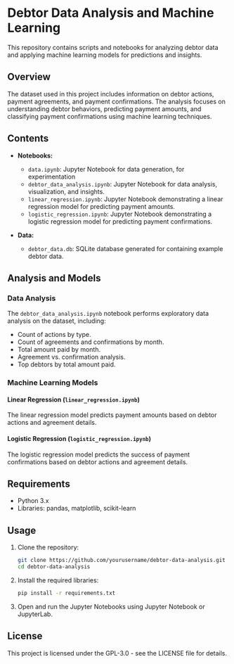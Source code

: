 
# Debtor Data Analysis and Machine Learning

This repository contains scripts and notebooks for analyzing debtor data and applying machine learning models for predictions and insights.

## Overview

The dataset used in this project includes information on debtor actions, payment agreements, and payment confirmations. The analysis focuses on understanding debtor behaviors, predicting payment amounts, and classifying payment confirmations using machine learning techniques.

## Contents

- **Notebooks:**
  - `data.ipynb`: Jupyter Notebook for data generation, for experimentation 
  - `debtor_data_analysis.ipynb`: Jupyter Notebook for data analysis, visualization, and insights.
  - `linear_regression.ipynb`: Jupyter Notebook demonstrating a linear regression model for predicting payment amounts.
  - `logistic_regression.ipynb`: Jupyter Notebook demonstrating a logistic regression model for predicting payment confirmations.

- **Data:**
  - `debtor_data.db`: SQLite database generated for containing example debtor data.

## Analysis and Models

### Data Analysis

The `debtor_data_analysis.ipynb` notebook performs exploratory data analysis on the dataset, including:
- Count of actions by type.
- Count of agreements and confirmations by month.
- Total amount paid by month.
- Agreement vs. confirmation analysis.
- Top debtors by total amount paid.

### Machine Learning Models

#### Linear Regression (`linear_regression.ipynb`)

The linear regression model predicts payment amounts based on debtor actions and agreement details.

#### Logistic Regression (`logistic_regression.ipynb`)

The logistic regression model predicts the success of payment confirmations based on debtor actions and agreement details.

## Requirements

- Python 3.x
- Libraries: pandas, matplotlib, scikit-learn

## Usage

1. Clone the repository:
   ```bash
   git clone https://github.com/yourusername/debtor-data-analysis.git
   cd debtor-data-analysis
   ```
2. Install the required libraries:
   ```bash
   pip install -r requirements.txt
   ```

3. Open and run the Jupyter Notebooks using Jupyter Notebook or JupyterLab.

## License

This project is licensed under the GPL-3.0 - see the LICENSE file for details.
